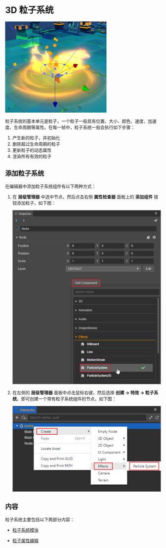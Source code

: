# 3D 粒子系统

![particle-in-main](particle-system/particle-in-main.png)

粒子系统的基本单元是粒子，一个粒子一般具有位置、大小、颜色、速度、加速度、生命周期等属性。在每一帧中，粒子系统一般会执行如下步骤：

1. 产生新的粒子，并初始化
2. 删除超过生命周期的粒子
3. 更新粒子的动态属性
4. 渲染所有有效的粒子

## 添加粒子系统

在编辑器中添加粒子系统组件有以下两种方式：

1. 在 **层级管理器** 中选中节点，然后点击右侧 **属性检查器** 面板上的 **添加组件** 按钮添加粒子，如下图：

    ![new_ParticleSystemComponent](overview/new_ParticleSystemComponent.png)

2. 在左侧的 **层级管理器** 面板中点击鼠标右键，然后选择 **创建 -> 特效 -> 粒子系统**，即可创建一个带有粒子系统组件的节点，如下图：

    ![new_ParticleSystemComponent_node](overview/new_ParticleSystemComponent_node.png)

## 内容

粒子系统主要包括以下两部分内容：

- [粒子系统模块](./module.md)

- [粒子属性编辑](./editor/index.md)
